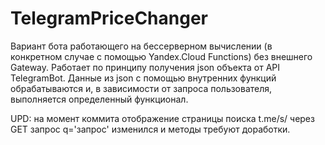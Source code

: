 # TelegramPriceChanger
Вариант бота работающего на бессерверном вычислении (в конкретном случае с помощью Yandex.Cloud Functions) без внешнего Gateway.
Работает по принципу получения json объекта от API TelegramBot.
Данные из json с помощью внутренних функций обрабатываются и, в зависимости от запроса пользователя, выполняется определенный функционал.



UPD: на момент коммита отображение страницы поиска t.me/s/ через GET запрос q='запрос' изменился и методы требуют доработки.
